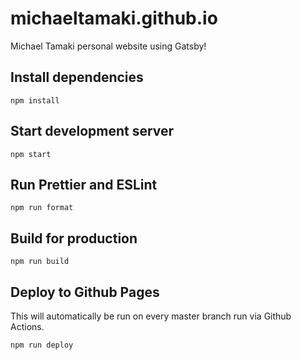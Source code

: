 # michaeltamaki.github.io

Michael Tamaki personal website using Gatsby!

## Install dependencies

```
npm install
```

## Start development server

```
npm start
```

## Run Prettier and ESLint

```
npm run format
```

## Build for production

```
npm run build
```

## Deploy to Github Pages

This will automatically be run on every master branch run via Github Actions.

```
npm run deploy
```
